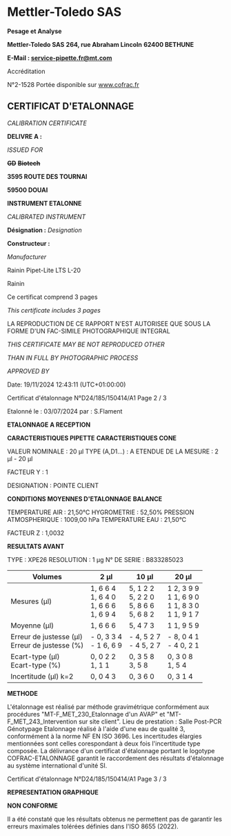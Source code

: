 # **Mettler-Toledo SAS**

**Pesage et Analyse**

**Mettler-Toledo SAS**
**264, rue Abraham Lincoln**
**62400 BETHUNE**

**E-Mail : service-pipette.fr@mt.com**

Accréditation

N°2-1528
Portée disponible
sur www.cofrac.fr
## **CERTIFICAT D'ETALONNAGE**

_CALIBRATION CERTIFICATE_


**DELIVRE A :**

_ISSUED FOR_


~~**GD**~~ ~~**Biotech**~~

**3595 ROUTE DES TOURNAI**

**59500 DOUAI**


**INSTRUMENT ETALONNE**

_CALIBRATED INSTRUMENT_


**Désignation :**
_Designation_

**Constructeur :**

_Manufacturer_


Rainin Pipet-Lite LTS L-20

Rainin



Ce certificat comprend 3 pages

_This certificate includes 3 pages_

LA REPRODUCTION DE CE RAPPORT N'EST AUTORISEE QUE SOUS
LA FORME D'UN FAC-SIMILE PHOTOGRAPHIQUE INTEGRAL

_THIS CERTIFICATE MAY BE NOT REPRODUCED OTHER_

_THAN IN FULL BY PHOTOGRAPHIC PROCESS_


_APPROVED BY_

Date: 19/11/2024 12:43:11 (UTC+01:00:00)

Certificat d'étalonnage N°D24/185/150414/A1  Page 2 / 3

Etalonné le : 03/07/2024 par : S.Flament

**ETALONNAGE A RECEPTION**

**CARACTERISTIQUES PIPETTE** **CARACTERISTIQUES CONE**


VALEUR NOMINALE : 20 µl
TYPE (A,D1...) : A
ETENDUE DE LA MESURE : 2 µl - 20 µl

FACTEUR Y : 1


DESIGNATION : POINTE CLIENT


**CONDITIONS MOYENNES D'ETALONNAGE** **BALANCE**


TEMPERATURE AIR : 21,50°C
HYGROMETRIE : 52,50%
PRESSION ATMOSPHERIQUE : 1009,00 hPa
TEMPERATURE EAU : 21,50°C

FACTEUR Z : 1,0032

**RESULTATS AVANT**


TYPE : XPE26
RESOLUTION : 1 µg
N° DE SERIE : B833285023










|Volumes|2 µl|10 µl|20 µl|
|---|---|---|---|
|Mesures (µl)|1, 6 6 4<br>1, 6 4 0<br>1, 6 6 6<br>1, 6 9 4|5, 1 2 2<br>5, 2 2 0<br>5, 8 6 6<br>5, 6 8 2|1 2, 3 9 9<br>1 1, 6 9 0<br>1 1, 8 3 0<br>1 1, 9 1 7|
|Moyenne (µl)|1, 6 6 6|5, 4 7 3|1 1, 9 5 9|
|Erreur de justesse (µl)<br>Erreur de justesse (%)|- 0, 3 3 4<br>- 1 6, 6 9|- 4, 5 2 7<br>- 4 5, 2 7|- 8, 0 4 1<br>- 4 0, 2 1|
|Ecart-type (µl)<br>Ecart-type (%)|0, 0 2 2<br>1, 1 1|0, 3 5 8<br>3, 5 8|0, 3 0 8<br>1, 5 4|
|Incertitude (µl) k=2|0, 0 4 3|0, 3 6 0|0, 3 1 4|


**METHODE**

L'étalonnage est réalisé par méthode gravimétrique conformément aux procédures "MT-F_MET_230_Etalonnage d'un AVAP" et
"MT-F_MET_243_Intervention sur site client".
Lieu de prestation : Salle Post-PCR Génotypage
Etalonnage réalisé à l'aide d'une eau de qualité 3, conformément à la norme NF EN ISO 3696.
Les incertitudes élargies mentionnées sont celles corespondant à deux fois l'incertitude type composée.
La délivrance d'un certificat d'étalonnage portant le logotype COFRAC-ETALONNAGE garantit le raccordement des résultats d'étalonnage au système
international d'unité SI.

Certificat d'étalonnage N°D24/185/150414/A1  Page 3 / 3

**REPRESENTATION GRAPHIQUE**

**NON CONFORME**

Il a été constaté que les résultats obtenus ne permettent pas de garantir les erreurs maximales tolérées définies dans l'ISO 8655
(2022).

